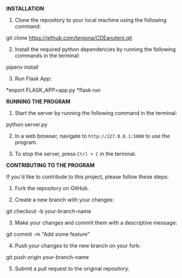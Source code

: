 **INSTALLATION**

1. Clone the repository to your local machine using the following command:


git clone https://github.com/teniona/CDEanuteni.git


2. Install the required python dependencies by running the following commands in the terminal:


pipenv install


3. Run Flask App:


*export FLASK_APP=app.py
*flask run

**RUNNING THE PROGRAM**

1. Start the server by running the following command in the terminal:


python server.py


2. In a web browser, navigate to `http://127.0.0.1:5000` to use the program.

3. To stop the server, press `Ctrl + C` in the terminal.

**CONTRIBUTING TO THE PROGRAM**

If you'd like to contribute to this project, please follow these steps:

1. Fork the repository on GitHub.

2. Create a new branch with your changes:


git checkout -b your-branch-name


3. Make your changes and commit them with a descriptive message:


git commit -m "Add some feature"


4. Push your changes to the new branch on your fork:


git push origin your-branch-name


5. Submit a pull request to the original repository.
